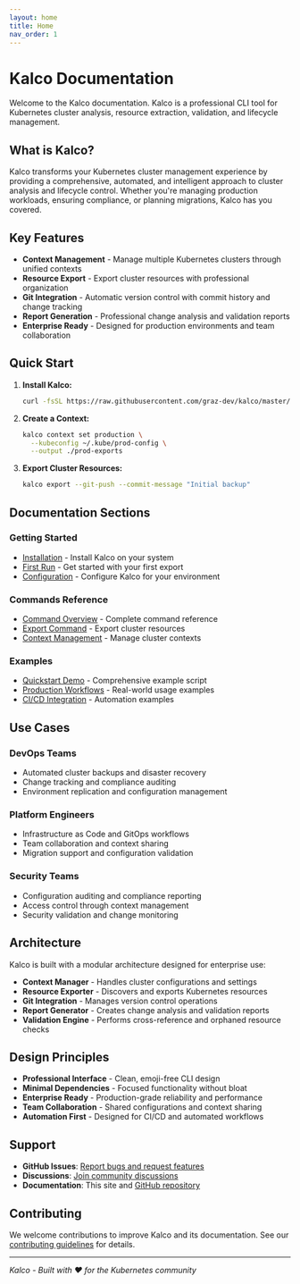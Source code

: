 ```yaml
---
layout: home
title: Home
nav_order: 1
---
```


# Kalco Documentation

Welcome to the Kalco documentation. Kalco is a professional CLI tool for Kubernetes cluster analysis, resource extraction, validation, and lifecycle management.

## What is Kalco?

Kalco transforms your Kubernetes cluster management experience by providing a comprehensive, automated, and intelligent approach to cluster analysis and lifecycle control. Whether you're managing production workloads, ensuring compliance, or planning migrations, Kalco has you covered.

## Key Features

- **Context Management** - Manage multiple Kubernetes clusters through unified contexts
- **Resource Export** - Export cluster resources with professional organization
- **Git Integration** - Automatic version control with commit history and change tracking
- **Report Generation** - Professional change analysis and validation reports
- **Enterprise Ready** - Designed for production environments and team collaboration

## Quick Start

1. **Install Kalco:**
   ```bash
   curl -fsSL https://raw.githubusercontent.com/graz-dev/kalco/master/scripts/install.sh | bash
   ```

2. **Create a Context:**
   ```bash
   kalco context set production \
     --kubeconfig ~/.kube/prod-config \
     --output ./prod-exports
   ```

3. **Export Cluster Resources:**
   ```bash
   kalco export --git-push --commit-message "Initial backup"
   ```

## Documentation Sections

### Getting Started
- [Installation](getting-started/installation.md) - Install Kalco on your system
- [First Run](getting-started/first-run.md) - Get started with your first export
- [Configuration](getting-started/configuration.md) - Configure Kalco for your environment

### Commands Reference
- [Command Overview](commands/index.md) - Complete command reference
- [Export Command](commands/export.md) - Export cluster resources
- [Context Management](commands/context.md) - Manage cluster contexts

### Examples
- [Quickstart Demo](../examples/quickstart.sh) - Comprehensive example script
- [Production Workflows](examples/production.md) - Real-world usage examples
- [CI/CD Integration](examples/cicd.md) - Automation examples

## Use Cases

### DevOps Teams
- Automated cluster backups and disaster recovery
- Change tracking and compliance auditing
- Environment replication and configuration management

### Platform Engineers
- Infrastructure as Code and GitOps workflows
- Team collaboration and context sharing
- Migration support and configuration validation

### Security Teams
- Configuration auditing and compliance reporting
- Access control through context management
- Security validation and change monitoring

## Architecture

Kalco is built with a modular architecture designed for enterprise use:

- **Context Manager** - Handles cluster configurations and settings
- **Resource Exporter** - Discovers and exports Kubernetes resources
- **Git Integration** - Manages version control operations
- **Report Generator** - Creates change analysis and validation reports
- **Validation Engine** - Performs cross-reference and orphaned resource checks

## Design Principles

- **Professional Interface** - Clean, emoji-free CLI design
- **Minimal Dependencies** - Focused functionality without bloat
- **Enterprise Ready** - Production-grade reliability and performance
- **Team Collaboration** - Shared configurations and context sharing
- **Automation First** - Designed for CI/CD and automated workflows

## Support

- **GitHub Issues**: [Report bugs and request features](https://github.com/graz-dev/kalco/issues)
- **Discussions**: [Join community discussions](https://github.com/graz-dev/kalco/discussions)
- **Documentation**: This site and [GitHub repository](https://github.com/graz-dev/kalco)

## Contributing

We welcome contributions to improve Kalco and its documentation. See our [contributing guidelines](https://github.com/graz-dev/kalco/blob/master/CONTRIBUTING.md) for details.

---

*Kalco - Built with ❤️ for the Kubernetes community*
